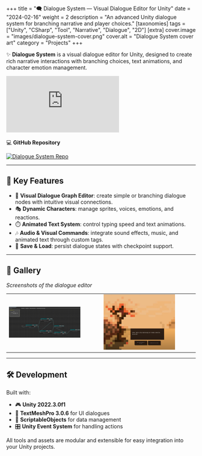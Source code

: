 +++
title = "🗨️ Dialogue System — Visual Dialogue Editor for Unity"
date = "2024-02-16"
weight = 2
description = "An advanced Unity dialogue system for branching narrative and player choices."
[taxonomies]
tags = ["Unity", "CSharp", "Tool", "Narrative", "Dialogue", "2D"]
[extra]
cover.image = "images/dialogue-system-cover.png"
cover.alt = "Dialogue System cover art"
category = "Projects"
+++

✨ **Dialogue System** is a visual dialogue editor for Unity, designed to create rich narrative interactions with branching choices, text animations, and character emotion management.

<div class = "video-wrapper">
    <iframe
        src="https://www.youtube.com/embed/QhQQnyrjZJc"
        title="Dialogue System Demo"
        frameborder="0"
        allow="accelerometer; autoplay; clipboard-write; encrypted-media; gyroscope; picture-in-picture"
        allowfullscreen>
    </iframe>
</div>

💻 **GitHub Repository**

<a href="https://github.com/marcusaasjensen/dialogue-system">
    <img src="https://github-readme-stats.vercel.app/api/pin/?username=marcusaasjensen&repo=dialogue-system&theme=github_dark_dimmed" alt="Dialogue System Repo"/>
</a>

---

## 🎯 Key Features

- 🧩 **Visual Dialogue Graph Editor**: create simple or branching dialogue nodes with intuitive visual connections.
- 🎭 **Dynamic Characters**: manage sprites, voices, emotions, and reactions.
- ⏱️ **Animated Text System**: control typing speed and text animations.
- 🎶 **Audio & Visual Commands**: integrate sound effects, music, and animated text through custom tags.
- 💾 **Save & Load**: persist dialogue states with checkpoint support.

---

## 📸 Gallery

*Screenshots of the dialogue editor*

| | |
|---|---|
| <a href="/images/dialogue-system-editor.png"><img src="/images/dialogue-system-editor.png" alt="Dialogue Graph Editor" style="width:80%;height:auto;" /></a> | <a href="/images/dialogue-system-example.png"><img src="/images/dialogue-system-example.png" alt="Dialogue with Multiple Choices" style="width:80%;height:auto;" /></a> |

---

## 🛠️ Development

Built with:

- 🎮 **Unity 2022.3.0f1**
- 🧵 **TextMeshPro 3.0.6** for UI dialogues
- 🧩 **ScriptableObjects** for data management
- 🎛️ **Unity Event System** for handling actions

All tools and assets are modular and extensible for easy integration into your Unity projects.
